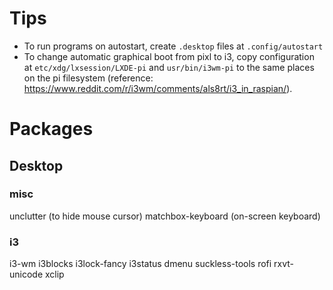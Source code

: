 # Tips

- To run programs on autostart, create `.desktop` files at `.config/autostart`
- To change automatic graphical boot from pixl to i3, copy configuration at `etc/xdg/lxsession/LXDE-pi` and `usr/bin/i3wm-pi` to the same places on the pi filesystem (reference: <https://www.reddit.com/r/i3wm/comments/als8rt/i3_in_raspian/>).


# Packages

## Desktop

### misc

unclutter (to hide mouse cursor)
matchbox-keyboard (on-screen keyboard)

### i3

i3-wm i3blocks i3lock-fancy i3status dmenu suckless-tools rofi rxvt-unicode xclip

